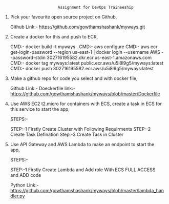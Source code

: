                             Assignment for DevOps Traineeship

1) Pick your favourite open source project on Github,

   Github Link:-  https://github.com/gowthamshashank/myways.git

2) Create a docker for this and push to ECR,

   CMD:-  docker build -t myways .
   CMD:-  aws configure
   CMD:-  aws ecr get-login-password --region us-east-1 | docker login --username AWS --password-stdin 302716195582.dkr.ecr.us-east-1.amazonaws.com
   CMD:-  docker tag myways:latest public.ecr.aws/u5i8l9g5/myways:latest
   CMD:-  docker push 302716195582.ecr.aws/u5i8l9g5/myways:latest

3) Make a github repo for code you select and with docker file,

   Github Link:- Doeckerfile
   link:- https://github.com/gowthamshashank/myways/blob/master/Dockerfile

4) Use AWS EC2 t2.micro for containers with ECS, create a task in ECS for this service to start the app,   

   STEPS:-

   STEP:-1 Firstly Create Cluster with Following Requirments
   STEP:-2 Create Task Defination
   Step:-3 Create Task in Cluster

5) Use API Gateway and AWS Lambda to make an endpoint to start the app,

   STEPS:-

   STEP:-1 Firstly Create Lambda and Add role With ECS FULL ACCESS and ADD code

   Python Link:-  https://github.com/gowthamshashank/myways/blob/master/lambda_handler.py
           
